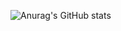 ![Anurag's GitHub stats](https://github-readme-stats.vercel.app/api?username=illusions-creator&show_icons=true&theme=radical)

